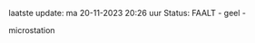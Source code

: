 laatste update: 
ma 20-11-2023 20:26   uur 
Status: FAALT - geel - 
<div class="service Y">microstation</div>